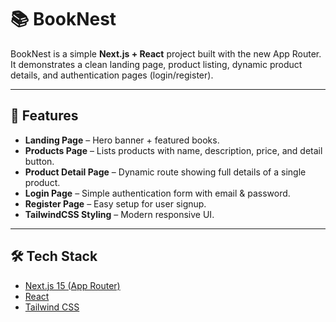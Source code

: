 # 📚 BookNest

BookNest is a simple **Next.js + React** project built with the new App Router.  
It demonstrates a clean landing page, product listing, dynamic product details, and authentication pages (login/register).

---

## 🚀 Features
- **Landing Page** – Hero banner + featured books.
- **Products Page** – Lists products with name, description, price, and detail button.
- **Product Detail Page** – Dynamic route showing full details of a single product.
- **Login Page** – Simple authentication form with email & password.
- **Register Page** – Easy setup for user signup.
- **TailwindCSS Styling** – Modern responsive UI.

---

## 🛠️ Tech Stack
- [Next.js 15 (App Router)](https://nextjs.org/)
- [React](https://reactjs.org/)
- [Tailwind CSS](https://tailwindcss.com/)
